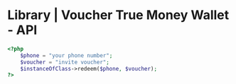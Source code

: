 # Library | Voucher True Money Wallet - API
```php
<?php
    $phone = "your phone number";	
    $voucher = "invite voucher";	
    $instanceOfClass->redeem($phone, $voucher);
?>
```
